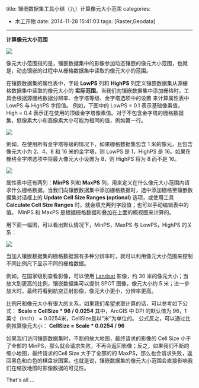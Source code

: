 title: 镶嵌数据集工具小结（九）计算像元大小范围
categories:
  - 木工开物
date: 2014-11-28 15:41:03
tags: [Raster,Geodata]
---
**计算像元大小范围**

![](http://img.blog.csdn.net/20141127151918341)

像元大小范围指的是，镶嵌数据集中的影像参加动态镶嵌的像元大小范围，也就是，动态镶嵌的过程中从栅格数据集中读取的像元大小的范围。


在镶嵌数据集的属性表中，字段 **LowPS** 列和 **HighPS** 列定义镶嵌数据集从源栅格数据集中读取的像元大小的 **实际范围**。当我们向镶嵌数据集中添加栅格时，工具会根据源栅格数据分辨率、金字塔等级、金字塔选项中的设置 来计算属性表中 LowPS 与 HighPS 字段值。
例如，下图中的 LowPS = 0.1 表示基础像素值，High = 0.4 表示正在使用的顶级金字塔像素值。对于不包含金字塔的栅格数据集，低像素大小和高像素大小可能为相同的值，例如第一行。

![](http://img.blog.csdn.net/20141125171612875?watermark/2/text/aHR0cDovL2Jsb2cuY3Nkbi5uZXQva2lraXRhTW9vbg==/font/5a6L5L2T/fontsize/400/fill/I0JBQkFCMA==/dissolve/70/gravity/SouthEast)

例如，在使用所有金字塔等级的情况下，如果栅格数据集包含 1 米的像元，且包含像元大小为 2、4、8 和 16 米的金字塔，则 LowPS 是 1，HighPS 是 16。如果在栅格金字塔选项中将最大像元大小设置为 8，则 HighPS 将为 8 而不是 16。

![](http://img.blog.csdn.net/20141127155304879?watermark/2/text/aHR0cDovL2Jsb2cuY3Nkbi5uZXQva2lraXRhTW9vbg==/font/5a6L5L2T/fontsize/400/fill/I0JBQkFCMA==/dissolve/70/gravity/Center)


属性表中还有两列：**MinPS** 列和 **MaxPS** 列，用来定义在什么像元大小范围内请求什么栅格数据。当我们向镶嵌数据集中添加栅格数据时，选中添加栅格至镶嵌数据集对话框上的 **Update Cell Size Ranges (optional)** 选项，或使用工具 **Calculate Cell Size Ranges** 时，就会填充两列字段值；也可以手动编辑表中的值。
MinPS 和 MaxPS 是根据栅格数据和叠加在上面的概视图来计算的。

用下面一幅图，可以看出默认情况下，MinPS，MaxPS 与 LowPS，HighPS 的关系：

![](http://img.blog.csdn.net/20141127164421578?watermark/2/text/aHR0cDovL2Jsb2cuY3Nkbi5uZXQva2lraXRhTW9vbg==/font/5a6L5L2T/fontsize/400/fill/I0JBQkFCMA==/dissolve/70/gravity/SouthEast)


当加入镶嵌数据集的栅格数据源有多种分辨率时，就可以利用像元大小范围来控制不同比例尺下显示不同的栅格数据。

例如，在国家级别查看影像，可以使用 [Landsat](http://baike.baidu.com/view/4221567.htm?fromtitle=Landsat&fromid=7195765&type=syn) 影像，约 30 米的像元大小；当放大到更高的比例，镶嵌数据集可以提供 SPOT 图像，像元大小约 5 米；进一步放大时，最终将看到航空正射影像，像元大小更小，分辨率更高。


比例尺和像元大小有很大的关系，如果我们希望求取计算的话，可以参考如下公式：
	**Scale = CellSize * 96 / 0.0254**
	其中，ArcGIS 中 DPI 的默认值为 96，1 英寸（Inch） = 0.0254米，CellSize是以“米”为单位的。
	公式反之，可以通过比例推算像元大小：
	**CellSize = Scale * 0.0254 / 96**


如果我们访问镶嵌数据集时，不断的放大地图，最终请求的影像的 Cell Size 小于了全部的 MinPS，那么就会请求失败，不再会返回影像；反之，如果我们不断的缩小地图，最终请求的Cell Size 大于了全部的的 MaxPS，那么也会请求失败，返回黑色和白色的棋盘状图案。也就是说，镶嵌数据集的像元大小范围会直接影响我们在缩放地图时影像数据的可见性。

That's all ...